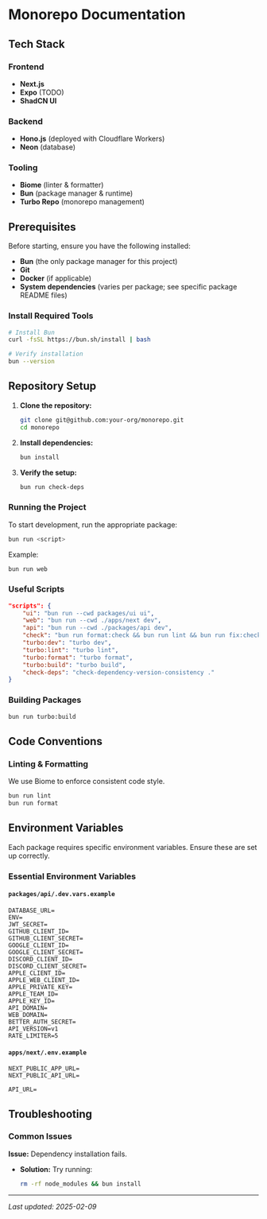 # Monorepo Documentation

## Tech Stack

### Frontend

- **Next.js**
- **Expo** (TODO)
- **ShadCN UI**

### Backend

- **Hono.js** (deployed with Cloudflare Workers)
- **Neon** (database)

### Tooling

- **Biome** (linter & formatter)
- **Bun** (package manager & runtime)
- **Turbo Repo** (monorepo management)

## Prerequisites

Before starting, ensure you have the following installed:

- **Bun** (the only package manager for this project)
- **Git**
- **Docker** (if applicable)
- **System dependencies** (varies per package; see specific package README files)

### Install Required Tools

```sh
# Install Bun
curl -fsSL https://bun.sh/install | bash

# Verify installation
bun --version
```

## Repository Setup

1. **Clone the repository:**
   ```sh
   git clone git@github.com:your-org/monorepo.git
   cd monorepo
   ```
2. **Install dependencies:**
   ```sh
   bun install
   ```
3. **Verify the setup:**
   ```sh
   bun run check-deps
   ```

### Running the Project

To start development, run the appropriate package:

```sh
bun run <script>
```

Example:

```sh
bun run web
```

### Useful Scripts

```json
"scripts": {
    "ui": "bun run --cwd packages/ui ui",
    "web": "bun run --cwd ./apps/next dev",
    "api": "bun run --cwd ./packages/api dev",
    "check": "bun run format:check && bun run lint && bun run fix:check",
    "turbo:dev": "turbo dev",
    "turbo:lint": "turbo lint",
    "turbo:format": "turbo format",
    "turbo:build": "turbo build",
    "check-deps": "check-dependency-version-consistency ."
}
```

### Building Packages

```sh
bun run turbo:build
```

## Code Conventions

### Linting & Formatting

We use Biome to enforce consistent code style.

```sh
bun run lint
bun run format
```

## Environment Variables

Each package requires specific environment variables. Ensure these are set up correctly.

### Essential Environment Variables

#### `packages/api/.dev.vars.example`

```
DATABASE_URL=
ENV=
JWT_SECRET=
GITHUB_CLIENT_ID=
GITHUB_CLIENT_SECRET=
GOOGLE_CLIENT_ID=
GOOGLE_CLIENT_SECRET=
DISCORD_CLIENT_ID=
DISCORD_CLIENT_SECRET=
APPLE_CLIENT_ID=
APPLE_WEB_CLIENT_ID=
APPLE_PRIVATE_KEY=
APPLE_TEAM_ID=
APPLE_KEY_ID=
API_DOMAIN=
WEB_DOMAIN=
BETTER_AUTH_SECRET=
API_VERSION=v1
RATE_LIMITER=5
```

#### `apps/next/.env.example`

```
NEXT_PUBLIC_APP_URL=
NEXT_PUBLIC_API_URL=

API_URL=
```

## Troubleshooting

### Common Issues

**Issue:** Dependency installation fails.

- **Solution:** Try running:
  ```sh
  rm -rf node_modules && bun install
  ```

---

*Last updated: 2025-02-09*

